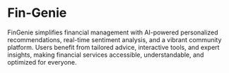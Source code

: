 # Fin-Genie
FinGenie simplifies financial management with AI-powered personalized recommendations, real-time sentiment analysis, and a vibrant community platform. Users benefit from tailored advice, interactive tools, and expert insights, making financial services accessible, understandable, and optimized for everyone.
